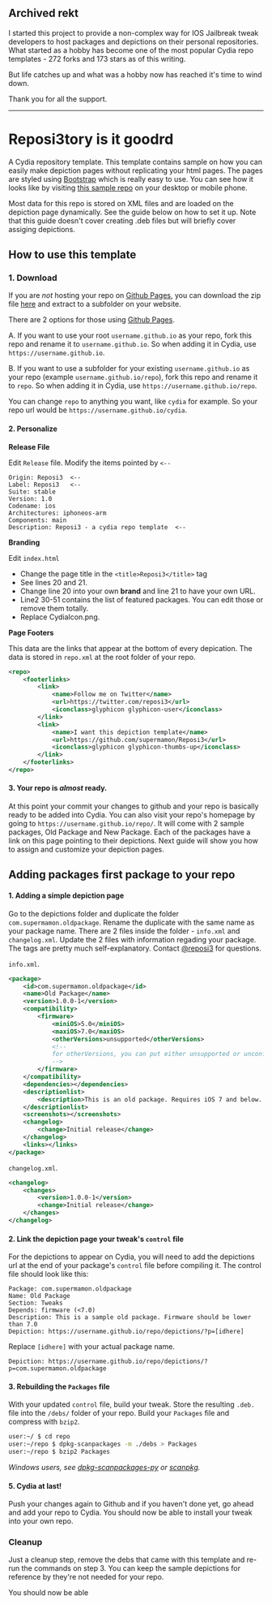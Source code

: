 ## Archived rekt

I started this project to provide a non-complex way for IOS Jailbreak tweak developers to host packages and depictions on their personal repositories. What started as a hobby has become one of the most popular Cydia repo templates - 272 forks and 173 stars as of this writing.

But life catches up and what was a hobby now has reached it's time to wind down. 

Thank you for all the support.

---

# Reposi3tory is it goodrd

A Cydia repository template. This template contains sample on how you can easily make depiction pages without replicating your html pages. The pages are styled using [Bootstrap](http://getbootstrap.com/) which is really easy to use. You can see how it looks like by visiting [this sample repo](https://supermamon.github.io/Reposi3/) on your desktop or mobile phone.

Most data for this repo is stored on XML files and are loaded on the depiction page dynamically. See the guide below on how to set it up. Note that this guide doesn't cover creating .deb files but will briefly cover assiging depictions.

## How to use this template

### 1. Download

If you are *not* hosting your repo on [Github Pages](https://pages.github.com/), you can download the zip file [here](https://github.com/supermamon/Reposi3/archive/master.zip) and extract to a subfolder on your website.

There are 2 options for those using [Github Pages](https://pages.github.com/).

A. If you want to use your root `username.github.io` as your repo, fork this repo and rename it to `username.github.io`. So when adding it in Cydia, use `https://username.github.io`.

B. If you want to use a subfolder for your existing `username.github.io` as your repo (example `username.github.io/repo`), fork this repo and rename it to `repo`. So when adding it in Cydia, use `https://username.github.io/repo`.

You can change `repo` to anything you want, like `cydia` for example. So your repo url would be `https://username.github.io/cydia`.


#### 2. Personalize

**Release File**

Edit `Release` file. Modify the items pointed by `<--`

    Origin: Reposi3  <--
    Label: Reposi3   <--
    Suite: stable
    Version: 1.0
    Codename: ios
    Architectures: iphoneos-arm
    Components: main
    Description: Reposi3 - a cydia repo template  <--

**Branding**



Edit `index.html`
* Change the page title in the `<title>Reposi3</title>` tag
* See lines 20 and 21.
* Change line 20 into your own **brand** and line 21 to have your own URL.
* Line2 30-51 contains the list of featured packages. You can edit those or remove them totally.
* Replace CydiaIcon.png.


**Page Footers**

This data are the links that appear at the bottom of every depication. The data is stored in `repo.xml` at the root folder of your repo.

```xml
<repo>
    <footerlinks>
        <link>
            <name>Follow me on Twitter</name>
            <url>https://twitter.com/reposi3</url>
            <iconclass>glyphicon glyphicon-user</iconclass>
        </link>
        <link>
            <name>I want this depiction template</name>
            <url>https://github.com/supermamon/Reposi3</url>
            <iconclass>glyphicon glyphicon-thumbs-up</iconclass>
        </link>
    </footerlinks>
</repo>
```


#### 3. Your repo is _almost_ ready.
At this point your commit your changes to github and your repo is basically ready to be added into Cydia.
You can also visit your repo's homepage by going to `https://username.github.io/repo/`.
It will come with 2 sample packages, Old Package and New Package.
Each of the packages have a link on this page pointing to their depictions.
Next guide will show you how to assign and customize your depiction pages.

## Adding packages first package to your repo

#### 1. Adding a simple depiction page

Go to the depictions folder and duplicate the folder `com.supermamon.oldpackage`.
Rename the duplicate with the same name as your package name.
There are 2 files inside the folder - `info.xml` and `changelog.xml`.
Update the 2 files with information regading your package.
The tags are pretty much self-explanatory.
Contact [@reposi3](https://twitter.com/reposi3) for questions.

`info.xml`.
```xml
<package>
    <id>com.supermamon.oldpackage</id>
    <name>Old Package</name>
    <version>1.0.0-1</version>
    <compatibility>
        <firmware>
            <miniOS>5.0</miniOS>
            <maxiOS>7.0</maxiOS>
            <otherVersions>unsupported</otherVersions>
            <!--
            for otherVersions, you can put either unsupported or unconfirmed
            -->
        </firmware>
    </compatibility>
    <dependencies></dependencies>
    <descriptionlist>
        <description>This is an old package. Requires iOS 7 and below..</description>
    </descriptionlist>
    <screenshots></screenshots>
    <changelog>
        <change>Initial release</change>
    </changelog>
    <links></links>
</package>
```

`changelog.xml`.
```xml
<changelog>
    <changes>
        <version>1.0.0-1</version>
        <change>Initial release</change>
    </changes>
</changelog>
```


#### 2. Link the depiction page your tweak's `control` file

For the depictions to appear on Cydia, you will need to add the depictions url at the end of your package's `control` file before compiling it.
The control file should look like this:

```text
Package: com.supermamon.oldpackage
Name: Old Package
Section: Tweaks
Depends: firmware (<7.0)
Description: This is a sample old package. Firmware should be lower than 7.0
Depiction: https://username.github.io/repo/depictions/?p=[idhere]
```

Replace `[idhere]` with your actual package name.

```text
Depiction: https://username.github.io/repo/depictions/?p=com.supermamon.oldpackage
```

#### 3. Rebuilding the `Packages` file

With your updated `control` file, build your tweak.
Store the resulting `.deb.` file into the `/debs/` folder of your repo.
Build your `Packages` file and compress with `bzip2`.

```sh
user:~/ $ cd repo
user:~/repo $ dpkg-scanpackages -m ./debs > Packages
user:~/repo $ bzip2 Packages
```

_Windows users, see [dpkg-scanpackages-py](https://github.com/supermamon/dpkg-scanpackages-py) or [scanpkg](https://github.com/mstg/scanpkg)._

#### 5. Cydia at last!

Push your changes again to Github and if you haven't done yet, go ahead and add your repo to Cydia.
You should now be able to install your tweak into your own repo.

### Cleanup

Just a cleanup step, remove the debs that came with this template and re-run the commands on step 3. You can keep the sample depictions for reference by they're not needed for your repo.

You should now be able
